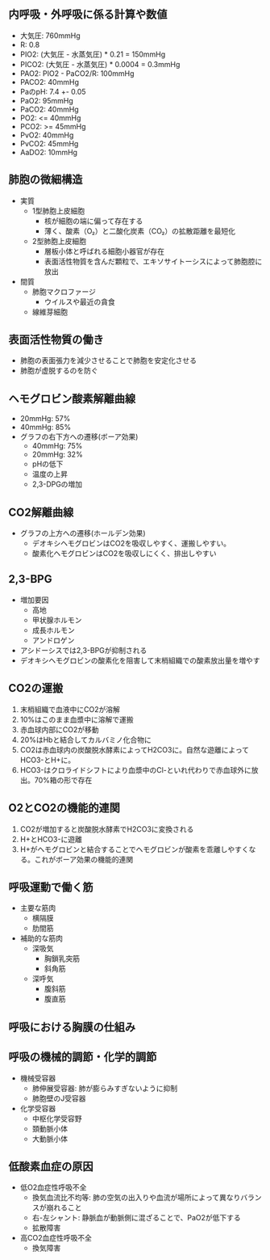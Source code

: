 ## 内呼吸・外呼吸に係る計算や数値
- 大気圧: 760mmHg
- R: 0.8
- PIO2: (大気圧 - 水蒸気圧) * 0.21 = 150mmHg
- PICO2: (大気圧 - 水蒸気圧) * 0.0004 = 0.3mmHg
- PAO2: PIO2 - PaCO2/R: 100mmHg
- PACO2: 40mmHg
- PaのpH: 7.4 +- 0.05
- PaO2: 95mmHg
- PaCO2: 40mmHg
- PO2: <= 40mmHg
- PCO2: >= 45mmHg
- PvO2: 40mmHg
- PvCO2: 45mmHg
- AaDO2: 10mmHg
## 肺胞の微細構造
- 実質
	- 1型肺胞上皮細胞
		- 核が細胞の端に偏って存在する
		- 薄く、酸素（O₂）と二酸化炭素（CO₂）の拡散距離を最短化
	- 2型肺胞上皮細胞
		- 層板小体と呼ばれる細胞小器官が存在
		- 表面活性物質を含んだ顆粒で、エキソサイトーシスによって肺胞腔に放出
- 間質
	- 肺胞マクロファージ
		- ウイルスや最近の貪食
	- 線維芽細胞
## 表面活性物質の働き
- 肺胞の表面張力を減少させることで肺胞を安定化させる
- 肺胞が虚脱するのを防ぐ
## ヘモグロビン酸素解離曲線
- 20mmHg: 57%
- 40mmHg: 85%
- グラフの右下方への遷移(ボーア効果)
	- 40mmHg: 75%
	- 20mmHg: 32%
	- pHの低下
	- 温度の上昇
	- 2,3-DPGの増加
## CO2解離曲線
- グラフの上方への遷移(ホールデン効果)
	- デオキシヘモグロビンはCO2を吸収しやすく、運搬しやすい。
	- 酸素化ヘモグロビンはCO2を吸収しにくく、排出しやすい
## 2,3-BPG
- 増加要因
	- 高地
	- 甲状腺ホルモン
	- 成長ホルモン
	- アンドロゲン 
- アシドーシスでは2,3-BPGが抑制される
- デオキシヘモグロビンの酸素化を阻害して末梢組織での酸素放出量を増やす
## CO2の運搬
1. 末梢組織で血液中にCO2が溶解
2. 10%はこのまま血漿中に溶解で運搬
3. 赤血球内部にCO2が移動
4. 20%はHbと結合してカルバミノ化合物に
5. CO2は赤血球内の炭酸脱水酵素によってH2CO3に。自然な遊離によってHCO3-とH+に。
6. HCO3-はクロライドシフトにより血漿中のCl-といれ代わりで赤血球外に放出。70%箱の形で存在
## O2とCO2の機能的連関
1. CO2が増加すると炭酸脱水酵素でH2CO3に変換される
2. H+とHCO3-に遊離
3. H+がヘモグロビンと結合することでヘモグロビンが酸素を乖離しやすくなる。これがボーア効果の機能的連関
## 呼吸運動で働く筋
- 主要な筋肉
	- 横隔膜
	- 肋間筋
- 補助的な筋肉
	- 深吸気
		- 胸鎖乳突筋
		- 斜角筋
	- 深呼気
		- 腹斜筋
		- 腹直筋
## 呼吸における胸膜の仕組み
## 呼吸の機械的調節・化学的調節
- 機械受容器
	- 肺伸展受容器: 肺が膨らみすぎないように抑制
	- 肺胞壁のJ受容器
- 化学受容器
	- 中枢化学受容野
	- 頚動脈小体
	- 大動脈小体
## 低酸素血症の原因
- 低O2血症性呼吸不全
	- 換気血流比不均等: 肺の空気の出入りや血流が場所によって異なりバランスが崩れること
	- 右-左シャント: 静脈血が動脈側に混ざることで、PaO2が低下する
	- 拡散障害
- 高CO2血症性呼吸不全
	- 換気障害